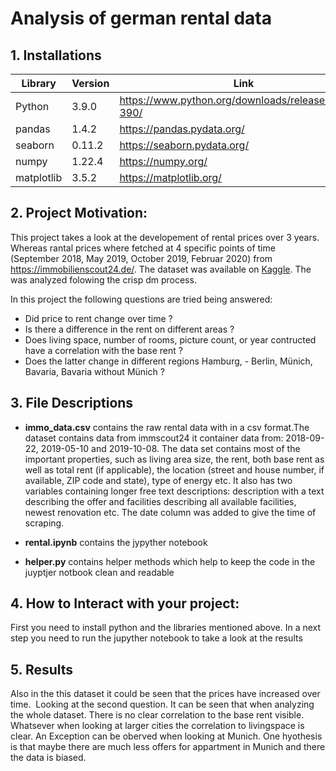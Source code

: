 # Analysis of german rental data

## 1. Installations

| Library    | Version | Link                                                 |
| ---------- | ------- | ---------------------------------------------------- |
| Python     | 3.9.0   | https://www.python.org/downloads/release/python-390/ |
| pandas     | 1.4.2   | https://pandas.pydata.org/                           |
| seaborn    | 0.11.2  | https://seaborn.pydata.org/                          |
| numpy      | 1.22.4  | https://numpy.org/                                   |
| matplotlib | 3.5.2   | https://matplotlib.org/                              |

## 2. Project Motivation:

This project takes a look at the developement of rental prices over 3 years. Whereas rantal prices where fetched at 4 specific points of time (September 2018, May 2019, October 2019, Februar 2020) from https://immobilienscout24.de/. The dataset was available on [Kaggle](https://www.kaggle.com/datasets/corrieaar/apartment-rental-offers-in-germany). The was analyzed folowing the crisp dm process.

In this project the following questions are tried being answered:

- Did price to rent change over time ?
- Is there a difference in the rent on different areas ?
- Does living space, number of rooms, picture count, or year contructed have a correlation with the base rent ?
- Does the latter change in different regions Hamburg, - Berlin, Münich, Bavaria, Bavaria without Münich ?

## 3. File Descriptions

- **immo_data.csv** contains the raw rental data with in a csv format.The dataset contains data from immscout24 it container data from: 2018-09-22, 2019-05-10 and 2019-10-08.
  The data set contains most of the important properties, such as living area size, the rent, both base rent as well as total rent (if applicable), the location (street and house number, if available, ZIP code and state), type of energy etc. It also has two variables containing longer free text descriptions: description with a text describing the offer and facilities describing all available facilities, newest renovation etc. The date column was added to give the time of scraping.

- **rental.ipynb** contains the jypyther notebook

- **helper.py** contains helper methods which help to keep the code in the juyptjer notbook clean and readable

## 4. How to Interact with your project:

First you need to install python and the libraries mentioned above. In a next step you need to run the jupyther notebook to take a look at the results

## 5. Results

Also in the this dataset it could be seen that the prices have increased over time. 
Looking at the second question. It can be seen that when analyzing the whole dataset. There is no clear correlation to the base rent visible. Whatsever when looking at larger cities the correlation to livingspace is clear. An Exception can be oberved when looking at Munich. One hyothesis is that maybe there are much less offers for appartment in Munich and there the data is biased.
